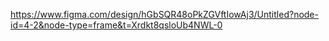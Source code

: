 https://www.figma.com/design/hGbSQR48oPkZGVftIowAj3/Untitled?node-id=4-2&node-type=frame&t=Xrdkt8qsloUb4NWL-0
